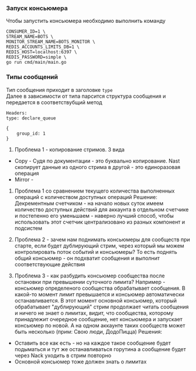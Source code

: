 ### Запуск консьюмера
Чтобы запустить консьюмера необходимо выполнить команду  
```
CONSUMER_ID=1 \
STREAM_NAME=BOTS \
MONITOR_STREAM_NAME=BOTS_MONITOR \
REDIS_ACCOUNTS_LIMITS_DB=1 \
REDIS_HOST=localhost:6397 \
REDIS_PASSWORD=simple \
go run cmd/main/main.go

```

### Типы сообщений

Тип сообщения приходит в заголовке `type`  
Далее в зависимости от типа парсится структура сообщения и передается в соответствубщий метод  

```
Headers:
type: declare_queue

{
    group_id: 1
}

```

1. Проблема 1 - копирование стримов. 3 вида
 - Copy - Судя по документации - это буквально копирование. Nast скопирует данные из одного стрима в другой - это единоразовая операция
 - Mirror - 

1. Проблема 1 со сравнением текущего количества выполненных операций с количеством доступных операций
Решение:
Декрементным счетчиком - на начало новых суток имеем количество доступных действий для аккаунта в отдельном счетчике и постепенно его уменьшаем - наверно лучший способ, чтобы использовать этот счетчик централизовано из разных компонент и подсистем

2. Проблема 2 - зачем нам поднимать консьюмеры для сообществ при старте, если будет дублирующий стрим, через который мы можем контролировать поток событий и консьюмеры? То есть поднять общий консьюмер - он подхватит сообщения и выполнит соответствующие действия

3. Проблема 3 - как разбудить консьюмер сообщества после остановки при превышении суточного лимита?
Например - консьюмер определеного сообщества обрабатывает сообщения. В какой-то момент лимит превышается и консьюмер автоматически останавливается. В этот момент основной консьюмер, который обрабатывает "дублирующий" стрим продолжает читать сообщения и ничего не знает о лимитах, видит, что сообщества, которому принадлежит очередное сообщение, нет консьюмера и запускает консьюмер по новой. А на одном аккаунте таких сообществ может быть несколько (прим: Свою люди, ДодоПицца)
Решения:
- Оставить все как есть - но на каждое такое сообщение будет подыматься и тут же останавливаться горутина а сообщение будет через Nack уходить в стрим повторно
- Основной консьюмер тоже должен знать о лимитах